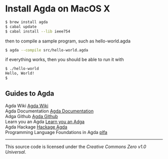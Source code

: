 # Install Agda on MacOS X
```bash
$ brew install agda
$ cabal update
$ cabal install --lib ieee754
```

then to compile a sample program, such as hello-world.agda

```bash
$ agda --compile src/hello-world.agda 
```

if everything works, then you should be able to run it with

```bash
$ ./hello-world
Hello, World!
$
```

## Guides to Agda
Agda Wiki [Agda Wiki](https://wiki.portal.chalmers.se/agda/pmwiki.php)  
Agda Documentation [Agda Documentation](https://agda.readthedocs.io/en/v2.6.0.1/)  
Adga Github [Agda Github](https://github.com/agda/agda)  
Learn you an Agda [Learn you an Adga](http://learnyouanagda.liamoc.net/pages/introduction.html)  
Agda Hackage [Hackage Agda](https://hackage.haskell.org/package/Agda)  
Programming Language Foundations in Agda [plfa](https://plfa.github.io/)  
  
---  
  
This source code is licensed under the _Creative Commons Zero v1.0 Universal_.  
